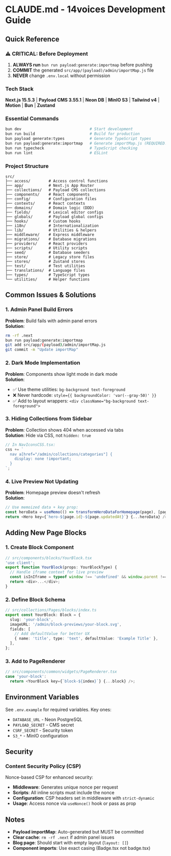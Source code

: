 # CLAUDE.md - 14voices Development Guide

## Quick Reference

### ⚠️ CRITICAL: Before Deployment

1. **ALWAYS run** `bun run payload:generate:importmap` before pushing
2. **COMMIT** the generated `src/app/(payload)/admin/importMap.js` file
3. **NEVER** change `.env.local` without permission

### Tech Stack

**Next.js 15.5.3** | **Payload CMS 3.55.1** | **Neon DB** | **MinIO S3** | **Tailwind v4** | **Motion** | **Bun** | **Zustand**

### Essential Commands

```bash
bun dev                              # Start development
bun run build                        # Build for production
bun payload generate:types           # Generate TypeScript types
bun run payload:generate:importmap   # Generate importMap.js (REQUIRED!)
bun run typecheck                    # TypeScript checking
bun run lint                         # ESLint
```

### Project Structure

```
src/
├── access/        # Access control functions
├── app/           # Next.js App Router
├── collections/   # Payload CMS collections
├── components/    # React components
├── config/        # Configuration files
├── contexts/      # React contexts
├── domains/       # Domain logic (DDD)
├── fields/        # Lexical editor configs
├── globals/       # Payload global configs
├── hooks/         # Custom hooks
├── i18n/          # Internationalization
├── lib/           # Utilities & helpers
├── middleware/    # Express middleware
├── migrations/    # Database migrations
├── providers/     # React providers
├── scripts/       # Utility scripts
├── seed/          # Database seeders
├── store/         # Legacy store files
├── stores/        # Zustand stores
├── test/          # Test utilities
├── translations/  # Language files
├── types/         # TypeScript types
└── utilities/     # Helper functions
```

## Common Issues & Solutions

### 1. Admin Panel Build Errors

**Problem**: Build fails with admin panel errors  
**Solution**:

```bash
rm -rf .next
bun run payload:generate:importmap
git add src/app/(payload)/admin/importMap.js
git commit -m "Update importMap"
```

### 2. Dark Mode Implementation

**Problem**: Components show light mode in dark mode  
**Solution**:

- ✅ Use theme utilities: `bg-background text-foreground`
- ❌ Never hardcode: `style={{ backgroundColor: 'var(--gray-50)' }}`
- ✅ Add to layout wrappers: `<div className="bg-background text-foreground">`

### 3. Hiding Collections from Sidebar

**Problem**: Collection shows 404 when accessed via tabs  
**Solution**: Hide via CSS, not `hidden: true`

```typescript
// In NavIconsCSS.tsx:
css += `
  nav a[href="/admin/collections/categories"] {
    display: none !important;
  }
`;
```

### 4. Live Preview Not Updating

**Problem**: Homepage preview doesn't refresh  
**Solution**:

```typescript
// Use memoized data + key prop:
const heroData = useMemo(() => transformHeroDataForHomepage(page), [page.hero]);
return <Hero key={`hero-${page.id}-${page.updatedAt}`} {...heroData} />;
```

## Adding New Page Blocks

### 1. Create Block Component

```typescript
// src/components/blocks/YourBlock.tsx
'use client';
export function YourBlock(props: YourBlockType) {
  // Handle iframe context for live preview
  const isInIframe = typeof window !== 'undefined' && window.parent !== window;
  return <div>...</div>;
}
```

### 2. Define Block Schema

```typescript
// src/collections/Pages/blocks/index.ts
export const YourBlock: Block = {
  slug: 'your-block',
  imageURL: '/admin/block-previews/your-block.svg',
  fields: [
    // Add defaultValue for better UX
    { name: 'title', type: 'text', defaultValue: 'Example Title' },
  ],
};
```

### 3. Add to PageRenderer

```typescript
// src/components/common/widgets/PageRenderer.tsx
case 'your-block':
  return <YourBlock key={`block-${index}`} {...block} />;
```

## Environment Variables

See `.env.example` for required variables. Key ones:

- `DATABASE_URL` - Neon PostgreSQL
- `PAYLOAD_SECRET` - CMS secret
- `CSRF_SECRET` - Security token
- `S3_*` - MinIO configuration

## Security

### Content Security Policy (CSP)

Nonce-based CSP for enhanced security:

- **Middleware**: Generates unique nonce per request
- **Scripts**: All inline scripts must include the nonce
- **Configuration**: CSP headers set in middleware with `strict-dynamic`
- **Usage**: Access nonce via `useNonce()` hook or pass as prop

## Notes

- **Payload importMap**: Auto-generated but MUST be committed
- **Clear cache**: `rm -rf .next` if admin panel issues
- **Blog page**: Should start with empty layout (`layout: []`)
- **Component imports**: Use exact casing (Badge.tsx not badge.tsx)
